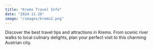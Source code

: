 ```yaml
---
title: "Krems Travel Info"
date: "2024-11-26"
image: "/images/krems2.png"
---
```

Discover the best travel tips and attractions in Krems.
From scenic river walks to local culinary delights, plan your perfect visit to this charming Austrian city.
